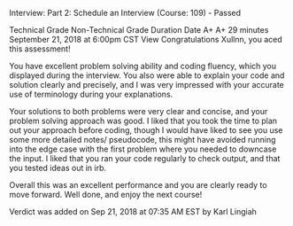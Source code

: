 Interview: Part 2: Schedule an Interview (Course: 109) - Passed

Technical Grade	Non-Technical Grade	Duration	Date
A+	A+	29 minutes	September 21, 2018 at 6:00pm CST	View
Congratulations Xullnn, you aced this assessment!

You have excellent problem solving ability and coding fluency, which you displayed during the interview. You also were able to explain your code and solution clearly and precisely, and I was very impressed with your accurate use of terminology during your explanations.

Your solutions to both problems were very clear and concise, and your problem solving approach was good. I liked that you took the time to plan out your approach before coding, though I would have liked to see you use some more detailed notes/ pseudocode, this might have avoided running into the edge case with the first problem where you needed to downcase the input. I liked that you ran your code regularly to check output, and that you tested ideas out in irb.

Overall this was an excellent performance and you are clearly ready to move forward. Well done, and enjoy the next course!

Verdict was added on Sep 21, 2018 at 07:35 AM EST by Karl Lingiah
